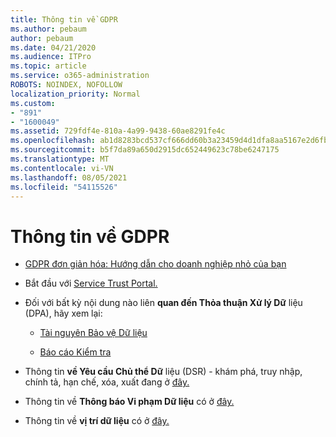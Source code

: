 ```yaml
---
title: Thông tin về GDPR
ms.author: pebaum
author: pebaum
ms.date: 04/21/2020
ms.audience: ITPro
ms.topic: article
ms.service: o365-administration
ROBOTS: NOINDEX, NOFOLLOW
localization_priority: Normal
ms.custom:
- "891"
- "1600049"
ms.assetid: 729fdf4e-810a-4a99-9438-60ae8291fe4c
ms.openlocfilehash: ab1d8283bcd537cf666dd60b3a23459d4d1dfa8aa5167e2d6fb2a9b779b4b3e1
ms.sourcegitcommit: b5f7da89a650d2915dc652449623c78be6247175
ms.translationtype: MT
ms.contentlocale: vi-VN
ms.lasthandoff: 08/05/2021
ms.locfileid: "54115526"
---
```

# <a name="information-about-gdpr"></a>Thông tin về GDPR

- [GDPR đơn giản hóa: Hướng dẫn cho doanh nghiệp nhỏ của bạn](/microsoft-365/admin/security-and-compliance/gdpr-compliance)

- Bắt đầu với [Service Trust Portal.](https://servicetrust.microsoft.com/ViewPage/GDPRGetStarted)

- Đối với bất kỳ nội dung nào liên **quan đến Thỏa thuận Xử lý Dữ** liệu (DPA), hãy xem lại:

  - [Tài nguyên Bảo vệ Dữ liệu](https://servicetrust.microsoft.com/ViewPage/TrustDocuments)

  - [Báo cáo Kiểm tra](https://servicetrust.microsoft.com/ViewPage/MSComplianceGuide)

- Thông tin **về Yêu cầu Chủ thể Dữ** liệu (DSR) - khám phá, truy nhập, chính tả, hạn chế, xóa, xuất đang ở [đây.](/microsoft-365/compliance/gdpr-dsr-office365)

- Thông tin về **Thông báo Vi phạm Dữ liệu** có ở [đây.](https://servicetrust.microsoft.com/ViewPage/GDPRBreach)

- Thông tin về **vị trí dữ liệu** có ở [đây.](https://products.office.com/where-is-your-data-located?ms.officeurl=datamaps&amp;geo=All#All)
